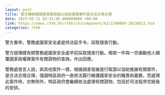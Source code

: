 ```yaml
---
layout: post
title: 警方稱根據調查發展取證以協助推展案件是合法合情合理
date: 2023-05-11 02:31:05.000000000 +08:00
link: https://news.rthk.hk/rthk/ch/component/k2/1700069-20230511.htm
categories: rthk
---
```


警方重申，警務處國家安全處是持法庭手令，採取搜查行動。

警方就傳媒有關警務處國家安全處早前採取搜查行動，檢取一件與一宗煽動他人顛覆國家政權罪案件有關證物的查詢，作出回應。

警務處發言人說，與其他案件一樣，根據調查發展進行取證以協助推展有關案件，是合法合情合理，强調特區政府一直依法履行維護國家安全的職責和義務，而處理此案件時，亦無例外，特區政府會繼續依法處理有關證物，包括於司法程序完結後的安排。
